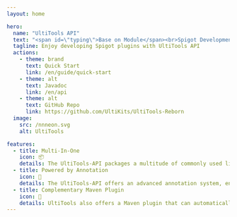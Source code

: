 ```yaml
---
layout: home

hero:
  name: "UltiTools API"
  text: "<span id=\"typing\">Base on Module</span><br>Spigot Development Framework"
  tagline: Enjoy developing Spigot plugins with UltiTools API
  actions:
    - theme: brand
      text: Quick Start
      link: /en/guide/quick-start
    - theme: alt
      text: Javadoc
      link: /en/api
    - theme: alt
      text: GitHub Repo
      link: https://github.com/UltiKits/UltiTools-Reborn
  image:
    src: /nnneon.svg
    alt: UltiTools

features:
  - title: Multi-In-One
    icon: 📦
    details: The UltiTools-API packages a multitude of commonly used libraries, allowing you to directly utilize these libraries in your development without worrying about the size of the plugins.
  - title: Powered by Annotation
    icon: 🚀
    details: The UltiTools-API offers an advanced annotation system, enabling you to develop Spigot plugins in a manner similar to developing Spring Boot applications.
  - title: Complementary Maven Plugin
    icon: 🧩
    details: UltiTools also offers a Maven plugin that can automatically place compiled plugins into a folder and upload modules to UltiCloud, enhancing the quality of life in your plugin development.
---
```


<style>
:root {
  --vp-home-hero-name-color: transparent;
  --vp-home-hero-name-background: -webkit-linear-gradient(120deg, #bd34fe 30%, #41d1ff);

  --vp-home-hero-image-background-image: linear-gradient(180deg, rgba(189,52,254,0.4) 50%, rgba(71,202,255,0.4) 50%);
  --vp-home-hero-image-filter: blur(44px);
}

@media (min-width: 640px) {
  :root {
    --vp-home-hero-image-filter: blur(56px);
  }
}

@media (min-width: 960px) {
  :root {
    --vp-home-hero-image-filter: blur(68px);
  }
}
</style>

<script setup>
import {onMounted} from 'vue';
import Typewriter from 'typewriter-effect/dist/core';

onMounted(() => {
  let typing = document.getElementById('typing');

  let typewriter = new Typewriter(typing, {
    loop: true,
    delay: 75,
  });

  typewriter
    .typeString('Module Based')
    .pauseFor(2000)
    .deleteChars(12)
    .typeString('Annotation Driven')
    .pauseFor(2000)
    .deleteChars(17)
    .typeString('Cloud Supported')
    .pauseFor(2000)
    .deleteChars(15)
    .typeString('Developer-friendly')
    .pauseFor(2000)
    .start();
})
</script>
